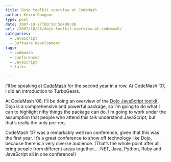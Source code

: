 ```yaml
---
title: Dojo toolkit overview at CodeMash
author: Kevin Dangoor
type: post
date: 2007-10-27T00:50:58+00:00
url: /2007/10/26/dojo-toolkit-overview-at-codemash/
categories:
  - JavaScript
  - Software Development
tags:
  - codemash
  - conferences
  - JavaScript
  - talks

---
```

I&#8217;ll be speaking at [CodeMash][1] for the second year in a row. At CodeMash &#8217;07, I did an introduction to TurboGears.

At CodeMash &#8217;08, I&#8217;ll be doing an overview of the [Dojo JavaScript toolkit][2]. Dojo is a comprehensive and powerful package, so I&#8217;m going to do what I can to highlight nifty things the package can do. I&#8217;m going to work under the assumption that people who attend this talk understand JavaScript, but that&#8217;s really the only pre-req.

CodeMash &#8217;07 was a remarkably well run conference, given that this was the first year. It&#8217;s a great conference to show off technology like Dojo, because there is a very diverse audience. (That&#8217;s the whole point after all: bring people from different areas together&#8230; .NET, Java, Python, Ruby and JavaScript all in one conference!)

 [1]: http://www.codemash.org/
 [2]: http://www.dojotoolkit.org